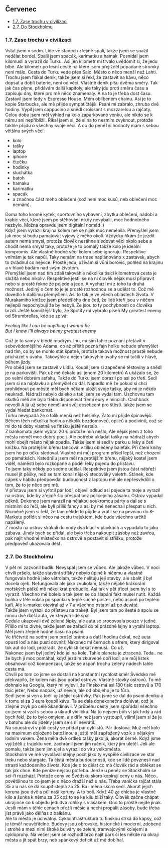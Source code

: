 ## Červenec  <!-- omit in toc --> 
- [1.7. Zase trochu v civilizaci](#17-zase-trochu-v-civilizaci)
- [2.7. Do Stockholmu](#27-do-stockholmu)

### 1.7. Zase trochu v civilizaci

Vstal jsem v sedm. Lidé ve stanech zřejmě spali, takže jsem se snažil nedělat bordel. Sbalil jsem spacák, karimatku a hamak. Posnídal jsem kilomusli a vyrazil do Turku. Asi jen kilometr mi trvalo uvědomit si, že jedu blbě. Ale kilometr po lesní cestě na které jsem přejížděl popadané stromky není málo. Cesta do Turku vede přes Salo. Město o něco menší než Lahti.\
Trochu jsem flákal deník, takže jsem si řekl, že zastavit na kávu, něco dopsat a dobít baterie, není od věci. Vlastně deník píšu dvěma směry. Tak jak čas plyne, přidávám další kapitoly, ale taky jdu proti směru času a zapisuju dny, které pro mě něco znamenaly. A na to je třeba dost času. Zastavil jsem tedy v Espresso House. Mém oblíbeném chainu. Asi je to kopie Starbucks, ale mě přijde sympatičtější.
Psaní mi zabralo, zhruba dvě hodiny. Vypil jsem cappucino a snědl croissant s mozzarelou a rajčaty. Celou dobu jsem měl výhled na kolo zaparkované venku, ale nikdo se k němu ani nepřiblížil. Říkal jsem si, že si na to nesmím zvyknout, protože takhle přijdu o všechny svoje věci. A co do peněžní hodnoty mám s sebou většinu svých věcí:

- kolo 
- tašky
- laptop
- iphone
- čtečku
- hodinky
- sluchátka
- batoh
- hamaku
- karimatku
- spacák 
- a značnou část mého oblečení (což není moc kusů, neb oblečení moc nemám). 

Doma toho kromě kytek, sportovního vybavení, zbytku oblečení, nádobí a krabic věcí, které jsem po stěhování nikdy nevybalil, moc hodnotného nezbylo. Možná opravdu jsem digitální nomád :)\
Když jsem vyrazil krajina kolem mě se nijak moc neměnila. Přemýšlel jsem jak moc si budu pamatovat výjevy z mého okolí. Vždycky říkám že jezdit autem nemá smysl, protože člověk nestihne sledovat věci okolo sebe a chodit nemá smysl taky, protože je to pomalý takže kolo je ideální kompromis. Ale vlastně hodně věcí kolem sebe ignoruju. Respektive vnímám je tak napůl. Taky nemám na trase naplánováno x zastávek, abych to zvládnul co nejvíce. Prostě jedu, užívám si vůni borovic, pohled na krajinu a v hlavě bádám nad svým životem.\
Přemýšlel jsem nad tím zdali takováhle několika tisíci kilometrová cesta je složitá nebo nikoliv. Respektive jestli se na ni člověk nějak musí připravit nebo si prostě řekne že pojede a jede. A vychází mi z toho ta druhá možnost. Jediný o čem to je je prostě rozhodnou se a udělat to. Což mě dovedlo k dalšímu přemýšlení. Asi to tak je ve všech oblastech života. V Murakamiho knížce jsem předešlého dne četl, že lidé kteří jsou v něčem nejlepší nepochybují že by nebyli. Že jsou to ty pochybnosti co člověka brzdí. Ještě komičtější bylo, že Spotify mi vybralo píseň My greatest enemy od Strumbrellas, kde se zpívá:

*Feeling like I can be anything I wanna be*\
*But I know I'll always be my greatest enemy*

Což je to samý v bledě modrým. Inu, musím tahle poznání přetavit v sebevědomějšího Adama, co až příště pozná fajn holku nebude přemýšlet nad tím, co by se mohlo stát špatně, protože taková možnost prostě nebude přicházet v úvahu. Takovýhle a nejen takovýhle úvahy se mi točili v hlavě, během jízdy.\
Pro oběd jsem se zastavil v Lidlu. Koupil jsem si zapečené těstoviny a snědl je na parkovišti. Pak už mě čekalo asi jenom 20 kilometrů A ukázalo se, že po velmi dobrém asfaltu, Takže do Turku jsem dorazil po asi po třetí. Sedl jsem si na náplavku a přemýšlel co dál. Napadlo mě že pokud si chci prohlídnout po městě měl bych někam uložit svoje tašky, aby mi je někdo neukradl. Nádraží nebylo daleko a tak jsem se vydal tam. Úschovnu tam skutků měli ale bylo třeba disponovat třemi eury v mincích. Cashback nevedli A já už sebe neměl ani svůj deseticent pro štěstí. takže jsem se vydal hledat bankomat. \
Turku nevypadá že o tolik menší než helsinky. Zato mi přijde špinavější. Během těch několika hodin a několik bezdomovců, opilců a podivínů, což se mi do té doby vlastně ve finsku ještě nestalo.\
Z bankomatu jsem vybral 20 € protože míň nešlo, Ale nějak jsem z toho města neměl moc dobrý pocit. Ale potřeba ukládat tašky na nádraží abych mohl obejít město nějak opadla. Takže jsem si sedl v parku u řeky a četl knížku. Na protějším břehu tancoval v tílku oblečený baleťák. Při čtení knihy jsem ho po očku sledoval. Vlastně mi můj program přišel lepší, než chození po památkách. Katedrálu jsem měl na protějším břehu, nějaký kostel jsem viděl, náměstí bylo rozkopané a podél řeky pojedu do přístavu.\
To jsem taky někdy po sedmé udělal. Respektive jsem jistou část nábřeží musel jít pěšky, neb se tam konal nějaký stedověký veletrh. Stánek, kde cápek v hábitu předpovídal budoucnost z laptopu mě ale nepřesvědčil o tom, že to je něco pro mě.\
V přístavu jsem si vyfotil pár lodí, objevil odkud asi pojede ta moje a vyrazil na ostrov, kde by zřejmě šlo přespat bez policejního zásahu. Ostrov vypadal pěkně. Dokonce jsem narazil na nějakou soukromou párty a dal se s místními do řeči, ale byli příliš fancy a asi by mě nenechali přespat u nich. Nicméně jsem si řekl, že tam někde to půjde a vrátil se na pevninu do K-Marketu pořídit si něco na cestu trajektem, kde bude všechno určitě napálený.\
Z mostu na ostrov skákali do vody dva kluci v plavkách a vypadalo to jako zábava. Jindy bych se přidal, ale bylo třeba nakoupit zásoby než zavřou, pak najít vhodné místečko na ostrově a postavit si stříšku, protože předpověď ukazovala déšť.

### 2.7. Do Stockholmu

V pět mi zazvonil budík. Nevyspal jsem se vůbec. Ale jakože vůbec. V noci chvíli pršelo, takže stavění stříšky nebylo úplně k ničemu a vlastně fungovala hodně jako větrolam, takže nelituju její stavby, ale sbalit jí byl docela ojeb. Nefungovala ale jako zvukolam, takže nějaké krákorání mořských ptáků mě několikrát probudilo. Asi tak v pět třicet jsem byl s to vyrazit. Všechno mě bolelo a tak jsem se do šlapání fakt musel nutit. Každá buňka v těle volala po spánku v teplé suché posteli, nebo aspoň po teplém kafi. Ale k-market otevíral až v 7 a všechno ostatní až po deváté.\
Takže jsem vyrazil do přístavu na trakejt. Byl jsem tam po šesté a spolu se mnou dvě další auta, ve kterých lidé spali.\
Cedule ukazovali dvě zelené šipky, ale auta se srocovoala pouze v jedné. Přišlo mi to divné, takže jsem se zařadil do té prázdné lajny a vytáhl laptop. Měl jsem zřejmě hodně času na psaní.\
Ve třičtvrtě na sedm jsem prošel bránou a další hodinu čekal, než auta opustí loď a nás pustí dovnitř. Nakonec mi černoch s afrem, který dirigoval tok aut do lodi, prozradil, že cyklisti čekat nemusí.. Co už.\
Nakonec jsem byl jediný kdo jel na kole. Tahle planeta je ztracená. Teda.. ne že bych jí moc pomáhal, když jezdím zkurveně obří lodí, ale můj lístek obsahoval co2 kompenzaci, takže se aspoň trochu zelený nádech tahle cesta má.\
Chvíli po tom co jsme se dostali na konstantní rychlost směr Švédsko mě překvapilo, že kolem nás jsou pořád ostrovy. Vlastně stovky ostrovů. To mě dohnalo ke Googlu, který mi vyjevil, že Finsko má asi 180 tisíc ostrovů a 170 tisíc jezer, Nebo naopak, už nevím, ale od obojeho je to fůra.\
Sedl jsem si ven a točil ujíždějící ostrůvky. Pak jsme se dal do psaní deníku a k tomu si za 3 eura koupil kávu. Ta se dala donekonečna dolévat, což je zřejmě zvyk po celé Skandinávii. V průběhu cesty jsem spořádal všechno co jsem si vzal s sebou a ukradl vidličku. Na to nejsem bůh ví jak hrdý a rád bych řekl, že to bylo omylem, ale dřív než jsem vystoupil, všiml jsem si že je v batohu ale do jidelny jsem se s ní nevrátil.\
Na souostroví v půli cesty se přidal pár cyklistů. Pár doslova. Muž měl kolo na maximum obložené batožinou a ještě měl zapřažený vozík s nějakým lodním vakem. Žena měla dvě ortlieb tašky jako já, akorát černé. Když jsme vyjížděli z trajektu ven, zachránil jsem jim ručník, který jim uletěl. Jeli ale pomalu, takže jsem jim ujel a vyrazil do víru velkoměsta.\
Stockholm ve mě vyvolával stejný pocit jako ty vyspělé civilizace ve star treku nebo stargate. Ta čistá města budoucnosti, kde se lidé povznesli nad strasti každodeního života. Kde jde o to dělat co má člověk rád a oblékat se tak jak chce. Kde peníze nejsou potřeba. Jenže u peněz se Stockholm se sci-fi rozchází. Protože ceny ve Švédsku skoro kopírují ceny u nás. Něco.. povětšinou to co jsem  je o něco dražší než u nás. Třeba vanička rajčat stála 35 a u nás se dá koupit stejná za 25. Ba i měna skoro sedí. Akorát jejich koruna jsou dvě a půl naší koruny. A to bolí. Když 40 za chleba je vlastně kilo a šunka k němu za 35 což to se ke kilu blíží taky. Člověk začne chápat ukrajince co k objedu jedí dva rohlíky s vlašákem. Ono to prostě nejde jinak. Jestli mám v těhle cenách přežít měsíc a nechi propálit zásoby, bude třeba jíst právě jako dělňas z balkánu.\
Ale to město je úchvatný. Cykloinfrastruktura tu finskou strká do kapsy, což je téměř neuvěřitelné. Budovy jsou obrovské, historické i moderní, zdobené i strohé a mezi nimi široké bulváry se zelení, tramvajovými kolejemi a cyklopruhy. 
Na večer jsem se rozhodl brzo najít park či les někde na okraji města a jít spát brzy, neb spánkový deficit už mě dobíhal.